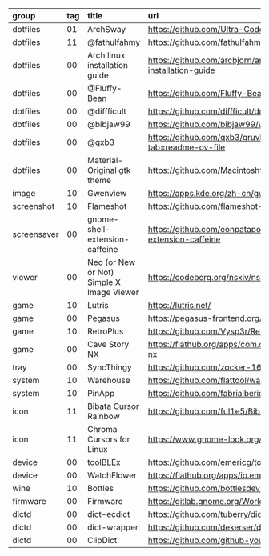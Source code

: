 group       | tag | title                                      | url
:-          | :-  | :-                                         | :-
dotfiles    | 01  | ArchSway                                   | https://github.com/Ultra-Code/archsway
dotfiles    | 11  | @fathulfahmy                               | https://github.com/fathulfahmy/dotfiles-linux
dotfiles    | 00  | Arch linux installation guide              | https://github.com/arcbjorn/arc-arch-linux-installation-guide
dotfiles    | 00  | @Fluffy-Bean                               | https://github.com/Fluffy-Bean/dots
dotfiles    | 00  | @diffficult                                | https://github.com/diffficult/dotfiles_220
dotfiles    | 00  | @bibjaw99                                  | https://github.com/bibjaw99/workstation
dotfiles    | 00  | @qxb3                                      | https://github.com/qxb3/gruvbox.hypr/tree/vim_styled?tab=readme-ov-file
dotfiles    | 00  | Material-Original gtk theme                | https://github.com/Macintosh98/Material-Original
image       | 10  | Gwenview                                   | https://apps.kde.org/zh-cn/gwenview
screenshot  | 10  | Flameshot                                  | https://github.com/flameshot-org/flameshot
screensaver | 00  | gnome-shell-extension-caffeine             | https://github.com/eonpatapon/gnome-shell-extension-caffeine
viewer      | 00  | Neo (or New or Not) Simple  X Image Viewer | https://codeberg.org/nsxiv/nsxiv
game        | 10  | Lutris                                     | https://lutris.net/
game        | 00  | Pegasus                                    | https://pegasus-frontend.org/
game        | 10  | RetroPlus                                  | https://github.com/Vysp3r/RetroPlus
game        | 00  | Cave Story NX                              | https://flathub.org/apps/com.gitlab.coringao.cavestory-nx
tray        | 00  | SyncThingy                                 | https://github.com/zocker-160/SyncThingy
system      | 10  | Warehouse                                  | https://github.com/flattool/warehouse
system      | 10  | PinApp                                     | https://github.com/fabrialberio/PinApp
icon        | 11  | Bibata Cursor Rainbow                      | https://github.com/ful1e5/Bibata_Cursor_Rainbow
icon        | 11  | Chroma Cursors for Linux                   | https://www.gnome-look.org/p/2045954
device      | 00  | toolBLEx                                   | https://github.com/emericg/toolBLEx
device      | 00  | WatchFlower                                | https://flathub.org/apps/io.emeric.watchflower
wine        | 10  | Bottles                                    | https://github.com/bottlesdevs/Bottles
firmware    | 00  | Firmware                                   | https://gitlab.gnome.org/World/gnome-firmware
dictd       | 00  | dict-ecdict                                | https://github.com/tuberry/dict-ecdict
dictd       | 00  | dict-wrapper                               | https://github.com/dekerser/dict-wrapper
dictd       | 00  | ClipDict                                   | https://github.com/github-young/ClipDict